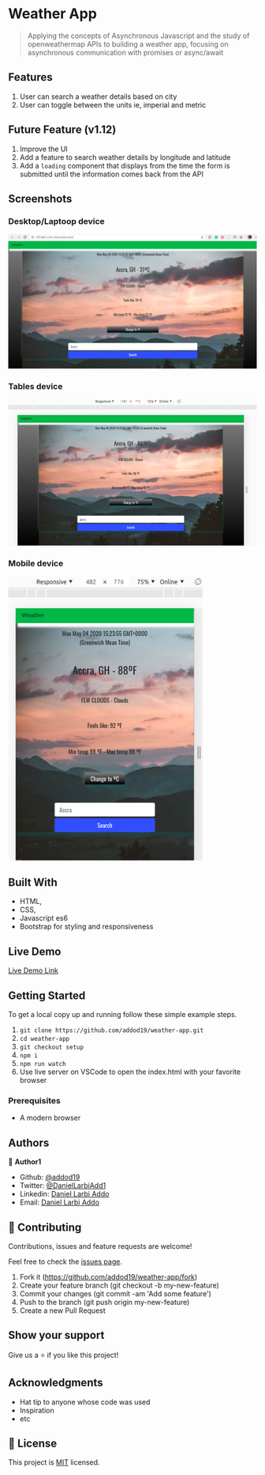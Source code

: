 # Weather App

> Applying the concepts of Asynchronous Javascript and the study of openweathermap APIs to building a weather app, focusing on asynchronous communication with promises or async/await

## Features

1. User can search a weather details based on city
2. User can toggle between the units ie, imperial and metric


## Future Feature (v1.12)

1. Improve the UI
2. Add a feature to search weather details by longitude and latitude
3. Add a `loading` component that displays from the time the form is submitted until the information comes back from the API


## Screenshots

### Desktop/Laptoop device

<img src="/dist/images/l.png" alt="">

### Tables device

<img src="/dist/images/m.png" alt="">

### Mobile device

<img src="/dist/images/s.png" alt="">

## Built With

- HTML,
- CSS,
- Javascript es6
- Bootstrap for styling and responsiveness

## Live Demo

[Live Demo Link](https://addod19.github.io/weather-app/)

## Getting Started

To get a local copy up and running follow these simple example steps.

1. `git clone https://github.com/addod19/weather-app.git`
2. `cd weather-app`
3. `git checkout setup`
4. `npm i`
5. `npm run watch`
6. Use live server on VSCode to open the index.html with your favorite browser

### Prerequisites

- A modern browser

## Authors

👤 **Author1**

- Github: [@addod19](https://github.com/addod19)
- Twitter: [@DanielLarbiAdd1](https://twitter.com/DanielLarbiAdd1)
- Linkedin: [Daniel Larbi Addo](https://linkedin.com/in/daniel-larbi-addo-9738b0128/)
- Email: [Daniel Larbi Addo](addodaniellarbi@gmail.com)

## 🤝 Contributing

Contributions, issues and feature requests are welcome!

Feel free to check the [issues page](https://github.com/addod19/weather-app/issues).

1. Fork it (https://github.com/addod19/weather-app/fork)
2. Create your feature branch (git checkout -b my-new-feature)
3. Commit your changes (git commit -am 'Add some feature')
4. Push to the branch (git push origin my-new-feature)
5. Create a new Pull Request

## Show your support

Give us a ⭐️ if you like this project!

## Acknowledgments

- Hat tip to anyone whose code was used
- Inspiration
- etc

## 📝 License

This project is [MIT](lic.url) licensed.
